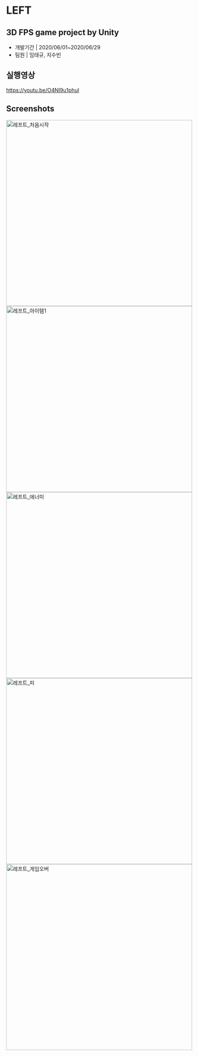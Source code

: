 # LEFT

## 3D FPS game project by Unity
- 개발기간 | 2020/06/01~2020/06/29
- 팀원 | 임태규, 지수빈

## 실행영상
https://youtu.be/O4NI9u1phuI

## Screenshots
<img width="500" alt="레프트_처음시작" src="https://user-images.githubusercontent.com/56349582/150699903-ae4bbb10-f9b5-4522-93d6-be31f2b6cd2b.png">
<img width="500" alt="레프트_아이템1" src="https://user-images.githubusercontent.com/56349582/150699910-3c636831-9b95-4eef-a060-2a99353ccf22.png">
<img width="500" alt="레프트_에너미" src="https://user-images.githubusercontent.com/56349582/150699914-557d66c8-9dd7-4ed0-b15b-314861e32702.png">
<img width="500" alt="레프트_피" src="https://user-images.githubusercontent.com/56349582/150699915-28911ab8-96b5-47e0-ab86-e3421452e250.png">
<img width="500" alt="레프트_게임오버" src="https://user-images.githubusercontent.com/56349582/150699896-5bcd46b1-1a25-48ee-9b7d-eea6ef61fbc3.png">

